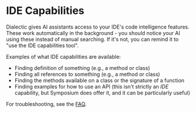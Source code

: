 # IDE Capabilities

Dialectic gives AI assistants access to your IDE's code intelligence features. These work automatically in the background - you should notice your AI using these instead of manual searching. If it's not, you can remind it to "use the IDE capabilities tool".

Examples of what IDE capabilities are available:

* Finding definition of something (e.g., a method or class)
* Finding all references to something (e.g., a method or class)
* Finding the methods available on a class or the signature of a function
* Finding examples for how to use an API (this isn't strictly an *IDE* capability, but Symposium does offer it, and it can be particularly useful)

For troubleshooting, see the [FAQ](./faq.md).

